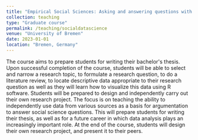 ```yaml
---
title: "Empirical Social Sciences: Asking and answering questions with data "
collection: teaching
type: "Graduate course"
permalink: /teaching/socialdatascience
venue: "University of Bremen"
date: 2023-01-01
location: "Bremen, Germany"
---
```


The course aims to prepare students for writing their bachelor's thesis. Upon successful completion of the course, students will be able to select and narrow a research topic, to formulate a research question, to do a literature review, to locate descriptive data appropriate to their research question as well as they will learn how to visualize this data using R software. Students will be prepared to design and independently carry out their own research project. The focus is on teaching the ability to independently use data from various sources as a basis for argumentation to answer social science questions. This will prepare students for writing their thesis, as well as for a future career in which data analysis plays an increasingly important role. At the end of the course, students will design their own research project, and present it to their peers.